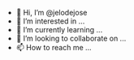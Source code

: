 - 👋 Hi, I’m @jelodejose
- 👀 I’m interested in ... 
- 🌱 I’m currently learning ...
- 💞️ I’m looking to collaborate on ...
- 📫 How to reach me ...

<!---
jelodejose/jelodejose is a ✨ special ✨ repository because its `README.md` (this file) appears on your GitHub profile.
You can click the Preview link to take a look at your changes.
--->
